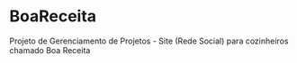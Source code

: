 # BoaReceita
Projeto de Gerenciamento de Projetos - Site (Rede Social) para cozinheiros chamado Boa Receita
